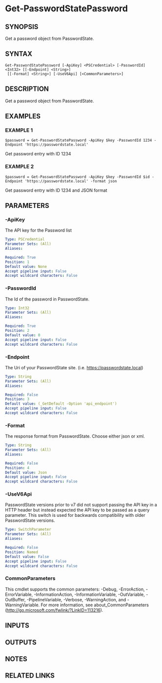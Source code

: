 ﻿---
external help file: PasswordState-help.xml
Module Name: PasswordState
online version:
schema: 2.0.0
---

# Get-PasswordStatePassword

## SYNOPSIS
Get a password object from PasswordState.

## SYNTAX

```
Get-PasswordStatePassword [-ApiKey] <PSCredential> [-PasswordId] <Int32> [[-Endpoint] <String>]
 [[-Format] <String>] [-UseV6Api] [<CommonParameters>]
```

## DESCRIPTION
Get a password object from PasswordState.

## EXAMPLES

### EXAMPLE 1
```
$password = Get-PasswordStatePassword -ApiKey $key -PasswordId 1234 -Endpoint 'https://passwordstate.local'
```

Get password entry with ID 1234

### EXAMPLE 2
```
$password = Get-PasswordStatePassword -ApiKey $key -PasswordId $id -Endpoint 'https://passwordstate.local' -format json
```

Get password entry with ID 1234 and JSON format

## PARAMETERS

### -ApiKey
The API key for the Password list

```yaml
Type: PSCredential
Parameter Sets: (All)
Aliases:

Required: True
Position: 1
Default value: None
Accept pipeline input: False
Accept wildcard characters: False
```

### -PasswordId
The Id of the password in PasswordState.

```yaml
Type: Int32
Parameter Sets: (All)
Aliases:

Required: True
Position: 2
Default value: 0
Accept pipeline input: False
Accept wildcard characters: False
```

### -Endpoint
The Uri of your PasswordState site.
(i.e.
https://passwordstate.local)

```yaml
Type: String
Parameter Sets: (All)
Aliases:

Required: False
Position: 3
Default value: (_GetDefault -Option 'api_endpoint')
Accept pipeline input: False
Accept wildcard characters: False
```

### -Format
The response format from PasswordState.
Choose either json or xml.

```yaml
Type: String
Parameter Sets: (All)
Aliases:

Required: False
Position: 4
Default value: Json
Accept pipeline input: False
Accept wildcard characters: False
```

### -UseV6Api
PasswordState versions prior to v7 did not support passing the API key in a HTTP header
but instead expected the API key to be passed as a query parameter.
This switch is used for 
backwards compatibility with older PasswordState versions.

```yaml
Type: SwitchParameter
Parameter Sets: (All)
Aliases:

Required: False
Position: Named
Default value: False
Accept pipeline input: False
Accept wildcard characters: False
```

### CommonParameters
This cmdlet supports the common parameters: -Debug, -ErrorAction, -ErrorVariable, -InformationAction, -InformationVariable, -OutVariable, -OutBuffer, -PipelineVariable, -Verbose, -WarningAction, and -WarningVariable. For more information, see about_CommonParameters (http://go.microsoft.com/fwlink/?LinkID=113216).

## INPUTS

## OUTPUTS

## NOTES

## RELATED LINKS
